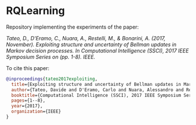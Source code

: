# RQLearning
Repository implementing the experiments of the paper:

_Tateo, D., D'Eramo, C., Nuara, A., Restelli, M., & Bonarini, A. (2017, November). *Exploiting structure and uncertainty of Bellman updates in Markov decision processes*. In Computational Intelligence (SSCI), 2017 IEEE Symposium Series on (pp. 1-8). IEEE._

To cite this paper:

```bibtex
@inproceedings{tateo2017exploiting,
  title={Exploiting structure and uncertainty of Bellman updates in Markov decision processes},
  author={Tateo, Davide and D'Eramo, Carlo and Nuara, Alessandro and Restelli, Marcello and Bonarini, Andrea},
  booktitle={Computational Intelligence (SSCI), 2017 IEEE Symposium Series on},
  pages={1--8},
  year={2017},
  organization={IEEE}
}
```
